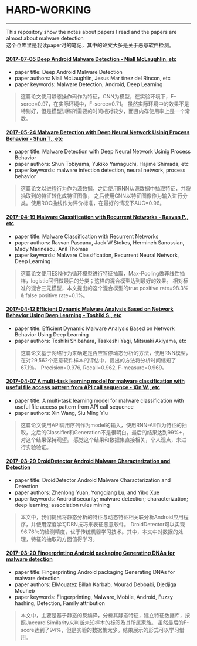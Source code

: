 # HARD-WORKING
---------------------------------------------------
This repository show the notes about papers I read and the papers are almost about malware detection <br />
这个仓库里是我读paper时的笔记，其中的论文大多是关于恶意软件检测。


#### [2017-07-05 Deep Android Malware Detection - Niall McLaughlin, etc](/papers/Deep_Android_Malware_Detection.md)
* paper title: Deep Android Malware Detection <br />
* paper authors: Niall McLaughlin, Jesus Mar tinez del Rincon, etc <br />
* paper keywords: Malware Detection, Android, Deep Learning <br />

>这篇论文使用静态操作码作为特征，CNN为模型，在实验环境下，F-sorce=0.97，在实际环境中，F-sorce=0.71。
>虽然实际环境中的效果不是特别好，但是模型训练所需要的时间相对较少，而且内存使用率上是一个常数。


#### [2017-05-24 Malware Detection with Deep Neural Network Usinig Process Behavior - Shun T., etc](/papers/Malware_Detection_with_Deep_Neural_Network_Usinig_Process_Behavior.md)
* paper title: Malware Detection with Deep Neural Network Usinig Process Behavior <br />
* paper authors: Shun Tobiyama, Yukiko Yamaguchi, Hajime Shimada, etc <br />
* paper keywords: malware infection detection, neural network, process behavior <br />

>这篇论文以进程行为作为源数据，之后使用RNN从源数据中抽取特征，并将抽取到的特征转化成特征图像，
>之后使用CNN以特征图像作为输入进行分类。使用ROC曲线作为评价标准，在最好的情况下AUC=0.96。


#### [2017-04-19 Malware Classification with Recurrent Networks - Rasvan P., etc](/papers/Malware_Classification_with_Recurrent_Networks.md)
* paper title: Malware Classification with Recurrent Networks <br />
* paper authors: Rasvan Pascanu, Jack W.Stokes, Hermineh Sanossian, Mady Marinescu, Anil Thomas <br />
* paper keywords: Malware Classification, Recurrent Neural Network, Deep Learning <br />

>这篇论文使用ESN作为循环模型进行特征抽取，Max-Pooling做非线性抽样，logistic回归做最后的分类；这样的混合模型达到最好的效果。
>相对标准的混合三元模型，本文提出的这个混合模型的true positive rate=98.3% & false positive rate=0.1%。


#### [2017-04-12 Efficient Dynamic Malware Analysis Based on Network Behavior Using Deep Learning - Toshiki S., etc](/papers/Efficient_Dynamic_Malware_Analysis_Based_on_Network_Behavior_Using_Deep_Learning.md)
* paper title: Efficient Dynamic Malware Analysis Based on Network Behavior Using Deep Learning <br />
* paper authors: Toshiki Shibahara, Taakeshi Yagi, Mitsuaki Akiyama, etc <br />

>这篇论文基于网络行为来确定是否应暂停动态分析的方法，使用RNN模型，在对29,562个恶意软件样本的评估中，提出的方法将分析时间缩短了67.1％，
Precision=0.976, Recall=0.962, F-measure=0.969。


#### [2017-04-07 A multi-task learning model for malware classification with useful file access pattern from API call sequence - Xin W., etc](/papers/A_multi-task_learning_model_for_malware_classification_with_useful_file_access_pattern_from_API_call_sequence.md)
* paper title: A multi-task learning model for malware classification with useful file access pattern from API call sequence <br />
* paper authors: Xin Wang, Siu Ming Yiu <br />

>这篇论文使用API调用序列作为model的输入，使用RNN-AE作为特征的抽取，之后的Classifier和Generation不是很明白，最后的结果达到99%+，对这个结果保持观望。
感觉这个结果和数据集直接相关，个人观点，未进行实验验证。


#### [2017-03-29 DroidDetector Android Malware Characterization and Detection](/papers/DroidDetector_Android_Malware_Characterization_and_Detection.md)
* paper title: DroidDetector Android Malware Characterization and Detection <br />
* paper authors: Zhenlong Yuan, Yongqiang Lu, and Yibo Xue <br />
* paper keywords:  Android security; malware detection; characterization; deep learning; association rules mining <br />

> 本文中，我们提出将静态分析的特征与动态特征相关联分析Android应用程序，并使用深度学习DBN技巧来表征恶意软件。
DroidDetector可以实现96.76％的检测精度，优于传统机器学习技术。其中，本文中对数据的处理，特征的抽取的方面值得学习。

#### [2017-03-20 Fingerprinting Android packaging Generating DNAs for malware detection](/papers/Fingerprinting_Android_packaging_Generating_DNAs_for_malware_detection.md)
* paper title: Fingerprinting Android packaging Generating DNAs for malware detection <br />
* paper authors: ElMouatez Billah Karbab, Mourad Debbabi, Djedjiga Mouheb <br />
* paper keywords: Fingerprinting, Malware, Mobile, Android, Fuzzy hashing, Detection, Family attribution <br />

> 本文中，主要是基于静态的反编译，分析其静态特征，建立特征数据库，按照Jaccard Similarity来判断未知样本的标签及其所属家族。
虽然最后的F-score达到了94%，但是实验的数据集太少。结果展示的形式可以学习借用。
